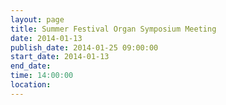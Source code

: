 ```yaml
---
layout: page
title: Summer Festival Organ Symposium Meeting
date: 2014-01-13
publish_date: 2014-01-25 09:00:00
start_date: 2014-01-13
end_date: 
time: 14:00:00
location: 
---
```


